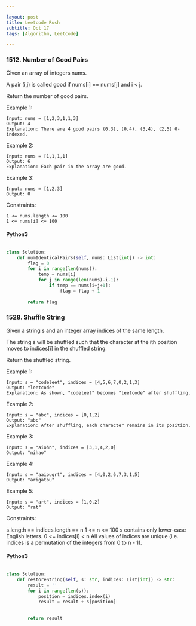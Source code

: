 ```yaml
---

layout: post
title: Leetcode Rush
subtitle: Oct 17
tags: [Algorithm, Leetcode]

---
```



### 1512. Number of Good Pairs

Given an array of integers nums.

A pair (i,j) is called good if nums[i] == nums[j] and i < j.

Return the number of good pairs.

 

Example 1:
```
Input: nums = [1,2,3,1,1,3]
Output: 4
Explanation: There are 4 good pairs (0,3), (0,4), (3,4), (2,5) 0-indexed.
```

Example 2:

```
Input: nums = [1,1,1,1]
Output: 6
Explanation: Each pair in the array are good.
```

Example 3:

```
Input: nums = [1,2,3]
Output: 0
```

Constraints:

```
1 <= nums.length <= 100
1 <= nums[i] <= 100
```

#### Python3

```python

class Solution:
    def numIdenticalPairs(self, nums: List[int]) -> int:
        flag = 0
        for i in range(len(nums)):
            temp = nums[i]
            for j in range(len(nums)-i-1):
                if temp == nums[i+j+1]:
                    flag = flag + 1
            
        return flag
```

### 1528. Shuffle String


Given a string s and an integer array indices of the same length.

The string s will be shuffled such that the character at the ith position moves to indices[i] in the shuffled string.

Return the shuffled string.

 

Example 1:

```
Input: s = "codeleet", indices = [4,5,6,7,0,2,1,3]
Output: "leetcode"
Explanation: As shown, "codeleet" becomes "leetcode" after shuffling.
```

Example 2:
```
Input: s = "abc", indices = [0,1,2]
Output: "abc"
Explanation: After shuffling, each character remains in its position.
```


Example 3:

```
Input: s = "aiohn", indices = [3,1,4,2,0]
Output: "nihao"
```

Example 4:

```
Input: s = "aaiougrt", indices = [4,0,2,6,7,3,1,5]
Output: "arigatou"
```

Example 5:

```
Input: s = "art", indices = [1,0,2]
Output: "rat"
```

Constraints:

s.length == indices.length == n
1 <= n <= 100
s contains only lower-case English letters.
0 <= indices[i] < n
All values of indices are unique (i.e. indices is a permutation of the integers from 0 to n - 1).


#### Python3

```python

class Solution:
    def restoreString(self, s: str, indices: List[int]) -> str:
        result = ''
        for i in range(len(s)):
            position = indices.index(i)
            result = result + s[position]
            
            
        return result

```